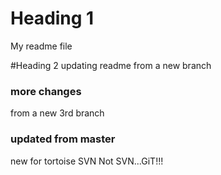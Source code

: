 # Heading 1
My readme file

#Heading 2
updating readme from a new branch

### more changes
from a new 3rd branch

### updated from master
new for tortoise SVN
Not SVN...GiT!!!
